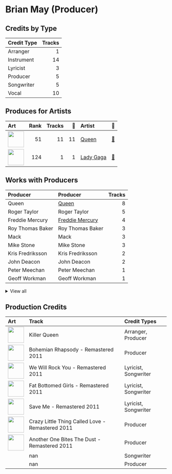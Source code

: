 # Brian May (Producer)

## Credits by Type

| Credit Type | Tracks |
|:---|---:|
| Arranger | 1 |
| Instrument | 14 |
| Lyricist | 3 |
| Producer | 5 |
| Songwriter | 5 |
| Vocal | 10 |

## Produces for Artists

| Art | Rank | Tracks | 💚 | Artist | 🔗 |
|:---|---:|---:|---:|:---|:---|
| <img src="https://i.scdn.co/image/b040846ceba13c3e9c125d68389491094e7f2982" alt="" width="50" /> | 51 | 11 | 11 | [Queen](../../artists/queen/overview.md) | [🔗](https://open.spotify.com/artist/1dfeR4HaWDbWqFHLkxsg1d) |
| <img src="https://i.scdn.co/image/ab6761610000e5ebc8d3d98a1bccbe71393dbfbf" alt="" width="50" /> | 124 | 1 | 1 | [Lady Gaga](../../artists/lady_gaga/overview.md) | [🔗](https://open.spotify.com/artist/1HY2Jd0NmPuamShAr6KMms) |

## Works with Producers

| Producer | Producer | Tracks |
|:---|:---|---:|
| Queen | [Queen](../queen/overview.md) | 8 |
| Roger Taylor | Roger Taylor | 5 |
| Freddie Mercury | [Freddie Mercury](../freddie_mercury/overview.md) | 4 |
| Roy Thomas Baker | Roy Thomas Baker | 3 |
| Mack | Mack | 3 |
| Mike Stone | Mike Stone | 3 |
| Kris Fredriksson | Kris Fredriksson | 2 |
| John Deacon | John Deacon | 2 |
| Peter Meechan | Peter Meechan | 1 |
| Geoff Workman | Geoff Workman | 1 |


<details>
<summary>View all</summary>

| Producer | Producer | Tracks |
|:---|:---|---:|
| John Etchells | John Etchells | 1 |
| Justin Shirley-Smith | Justin Shirley-Smith | 1 |
| David Richards | David Richards | 1 |

</details>


## Production Credits

| Art | Track | Credit Types |
|:---|:---|:---|
| <img src="https://i.scdn.co/image/ab67616d0000b2739bf8e3a3c31986c1c0536532" alt="" width="50" /> | Killer Queen | Arranger, Producer |
| <img src="https://i.scdn.co/image/ab67616d0000b273ce4f1737bc8a646c8c4bd25a" alt="" width="50" /> | Bohemian Rhapsody - Remastered 2011 | Producer |
| <img src="https://i.scdn.co/image/ab67616d0000b27393c65b02f4a72cd6eccf446d" alt="" width="50" /> | We Will Rock You - Remastered 2011 | Lyricist, Songwriter |
| <img src="https://i.scdn.co/image/ab67616d0000b273008b06ec71019afd70153889" alt="" width="50" /> | Fat Bottomed Girls - Remastered 2011 | Lyricist, Songwriter |
| <img src="https://i.scdn.co/image/ab67616d0000b27307744e2ed983efa3e6620a47" alt="" width="50" /> | Save Me - Remastered 2011 | Lyricist, Songwriter |
| <img src="https://i.scdn.co/image/ab67616d0000b27307744e2ed983efa3e6620a47" alt="" width="50" /> | Crazy Little Thing Called Love - Remastered 2011 | Producer |
| <img src="https://i.scdn.co/image/ab67616d0000b27307744e2ed983efa3e6620a47" alt="" width="50" /> | Another One Bites The Dust - Remastered 2011 | Producer |
| | nan | Songwriter |
| | nan | Producer |